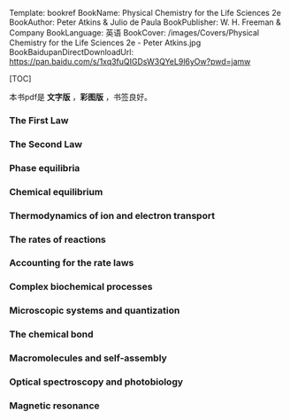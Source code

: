 Template: bookref
BookName: Physical Chemistry for the Life Sciences 2e
BookAuthor: Peter Atkins & Julio de Paula
BookPublisher: W. H. Freeman & Company
BookLanguage: 英语
BookCover: /images/Covers/Physical Chemistry for the Life Sciences 2e - Peter Atkins.jpg
BookBaidupanDirectDownloadUrl: https://pan.baidu.com/s/1xq3fuQIGDsW3QYeL9l6yOw?pwd=jamw 


[TOC]

本书pdf是 **文字版** ，**彩图版** ，书签良好。

### The First Law 
### The Second Law 
### Phase equilibria 
### Chemical equilibrium 
### Thermodynamics of ion and electron transport 

### The rates of reactions 
### Accounting for the rate laws 
### Complex biochemical processes 

### Microscopic systems and quantization 
### The chemical bond 
### Macromolecules and self-assembly 

### Optical spectroscopy and photobiology 
### Magnetic resonance
